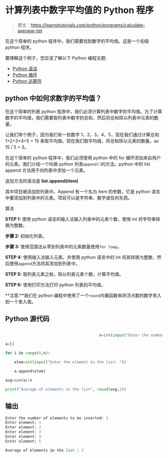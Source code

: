 # 计算列表中数字平均值的 Python 程序

> 原文：<https://learnetutorials.com/python/programs/calculate-average-list>

在这个简单的 python 程序中，我们需要找到数字的平均值。这是一个初级 python 程序。

要理解这个例子，您应该了解以下 Python 编程主题:

*   [Python 语法](../../python/syntax-comments "Python Syntax")
*   [Python 循环](../../python/python-loop-tutorials "Loops in Python")
*   [Python 运算符](../../python/python-operators "Python Operators")

## python 中如何求数字的平均值？

在这个简单的列表 python 程序中，我们必须计算列表中数字的平均值。为了计算数字的平均值，我们需要取列表中数字的总和，然后将总和除以列表中元素的数量。

让我们举个例子，因为我们有一些数字 1，2，3，4，5，现在我们通过计算总和 1+2+3+4+5 = 15 来取平均值。现在我们取平均值，将总和除以元素的数量。as 15 / 5 = 3。

在这个简单的 python 程序中，我们必须使用 python 中的 for 循环添加来自用户的元素。我们介绍一个叫做 python 列表`append()`的方法。python 中的 list append 方法用于向列表中添加一个元素。

追加方法的语法是 **list.append(item)**

其中项目被添加到列表中。Append 有一个名为 item 的参数，它是 python 语言中要添加到列表中的元素。项目可以是字符串、数字或任何东西。

算法

**STEP 1:** 使用 python 语言的输入法输入列表中的元素个数，使用 int 将字符串转换为整数。

**步骤 2:** 初始化列表。

**步骤 3:** 使用范围法从零到列表中的元素数量使用`for loop`。

**STEP 4:** 使用输入法输入元素，并使用 python 语言中的 int 将其转换为整数，然后使用`append`方法将其添加到列表中。

**STEP 5:** 取列表元素之和，除以列表元素个数，计算平均值。

**STEP 6:** 使用打印方法打印 python 列表的平均值。

**注意:**我们在 python 编程中使用了一个`round`内置函数来将浮点数的数字舍入到一个舍入值。

## Python 源代码

```py

                                          n=int(input("Enter the number of elements to be inserted: "))

a=[]

for i in range(0,n):

    elem=int(input("Enter the element to the list: "))

    a.append(elem)

avg=sum(a)/n

print("Average of elements in the list", round(avg,2))

```

## 输出

```py
Enter the number of elements to be inserted: 5
Enter element: 1
Enter element: 2
Enter element: 3
Enter element: 4
Enter element: 5

Average of elements in the list : 3
```
